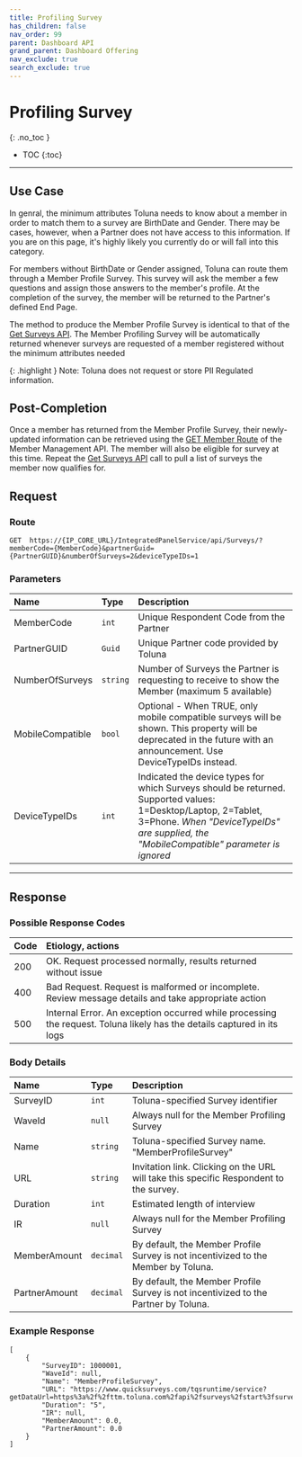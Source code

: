 ```yaml
---
title: Profiling Survey
has_children: false
nav_order: 99
parent: Dashboard API
grand_parent: Dashboard Offering
nav_exclude: true
search_exclude: true
---
```



# Profiling Survey
{: .no_toc }

* TOC
{:toc}

---

## Use Case

In genral, the minimum attributes Toluna needs to know about a member in order to match them to a survey are BirthDate and Gender. There may be cases, however, when a Partner does not have access to this information. If you are on this page, it's highly likely you currently do or will fall into this category.  

For members without BirthDate or Gender assigned, Toluna can route them through a Member Profile Survey. This survey will ask the member a few questions and assign those answers to the member's profile. At the completion of the survey, the member will be returned to the Partner's defined End Page. 

The method to produce the Member Profile Survey is identical to that of the [Get Surveys API](/dashboard/api/getsurveys.html). The Member Profiling Survey will be automatically returned whenever surveys are requested of a member registered without the minimum attributes needed

{: .highlight }
Note: Toluna does not request or store PII Regulated information.

## Post-Completion 

Once a member has returned from the Member Profile Survey, their newly-updated information can be retrieved using the [GET Member Route](/membermanagement/v2/get.md) of the Member Management API. The member will also be eligible for survey at this time. Repeat the [Get Surveys API](/dashboard/api/getsurveys.html) call to pull a list of surveys the member now qualifies for.

## Request

### Route
```plaintext
GET  https://{IP_CORE_URL}/IntegratedPanelService/api/Surveys/?memberCode={MemberCode}&partnerGuid={PartnerGUID}&numberOfSurveys=2&deviceTypeIDs=1
```

### Parameters

| Name | Type | Description |
| :--- | :--- | :--- |
| MemberCode | ```int``` | Unique Respondent Code from the Partner |
| PartnerGUID | ```Guid``` | Unique Partner code provided by Toluna |
| NumberOfSurveys | ```string``` | Number of Surveys the Partner is requesting to receive to show the Member (maximum 5 available) |
| MobileCompatible | ```bool``` | Optional - When TRUE, only mobile compatible surveys will be shown. This property will be deprecated in the future with an announcement. Use DeviceTypeIDs instead.  |
| DeviceTypeIDs | ```int``` | Indicated the device types for which Surveys should be returned. Supported values: 1=Desktop/Laptop, 2=Tablet, 3=Phone. *When "DeviceTypeIDs" are supplied, the "MobileCompatible" parameter is ignored* |

---

## Response

### Possible Response Codes

| Code | Etiology, actions |
| :--- | :--- |
| 200 | OK. Request processed normally, results returned without issue |
| 400 | Bad Request. Request is malformed or incomplete. Review message details and take appropriate action |
| 500 | Internal Error. An exception occurred while processing the request. Toluna likely has the details captured in its logs |

### Body Details

| Name | Type | Description |
| :--- | :--- | :--- |
| SurveyID | ```int``` | Toluna-specified Survey identifier |
| WaveId | ```null``` | Always null for the Member Profiling Survey |
| Name | ```string``` | Toluna-specified Survey name. "MemberProfileSurvey" |
| URL | ```string``` | Invitation link. Clicking on the URL will take this specific Respondent to the survey. |
| Duration | ```int``` | Estimated length of interview |
| IR | ```null``` | Always null for the Member Profiling Survey |
| MemberAmount | ```decimal``` | By default, the Member Profile Survey is not incentivized to the Member by Toluna. |
| PartnerAmount | ```decimal``` | By default, the Member Profile Survey is not incentivized to the Partner by Toluna. |


### Example Response
```plaintext
[
    {
        "SurveyID": 1000001,
        "WaveId": null,
        "Name": "MemberProfileSurvey",
        "URL": "https://www.quicksurveys.com/tqsruntime/service?getDataUrl=https%3a%2f%2fttm.toluna.com%2fapi%2fsurveys%2fstart%3fsurveyStartDataEncrypted%3dcib8SUikmO4yif3RyYa%2bKLxWGCjkefejGYcNTnn3m96olsXa4e8d6HXTMy2bXMGxJUGRKgk%2b%2faHg7MNAXEOwPBe13F7k2sSRX8lRY1z62Xr2i64L1FRb%2bGdAc%2b95ruC0uETnJohyp%2bS3ORObMvDHi8lu690FOkXWc8c6ceKuQY9W2MgDTFMRaAyEOqecrioZ8P8rsub2RbgGHH2wdT0gd6AFMt8qwxjvFxzLL0%2bB1ZngPAMBFzqyPoNwrHIPhBlcki4LxNQJ2l3fePwrYpdXFrRnvbXFJDhKdC%2bw63hSEiNvxhbe5zfl%2bfv8SO9WGhyerANipTCIexuhwznxeVSCwrDlJS2O1KEdE280QqAtu2v732Dn59n2PlLf5F%2fuMI5OTYkpnsOUBpbfVJPqm76KXxqb8orBEXos5oZ3BTTIdQnMsMLWeBB7QENS3yFKRNBpYW50m9nbxfSLVvvwq%2bKqb%2fJZcvrwyX%2fTTMmkmjV26ObV2H2mXFlWDXa7PTNae8niEtX4pJ7ZuzJlqnbE6%2f3uyw%3d%3d&cultureid=7&location=IntegratedPanelService",
        "Duration": "5",
        "IR": null,
        "MemberAmount": 0.0,
        "PartnerAmount": 0.0
    }
]
```